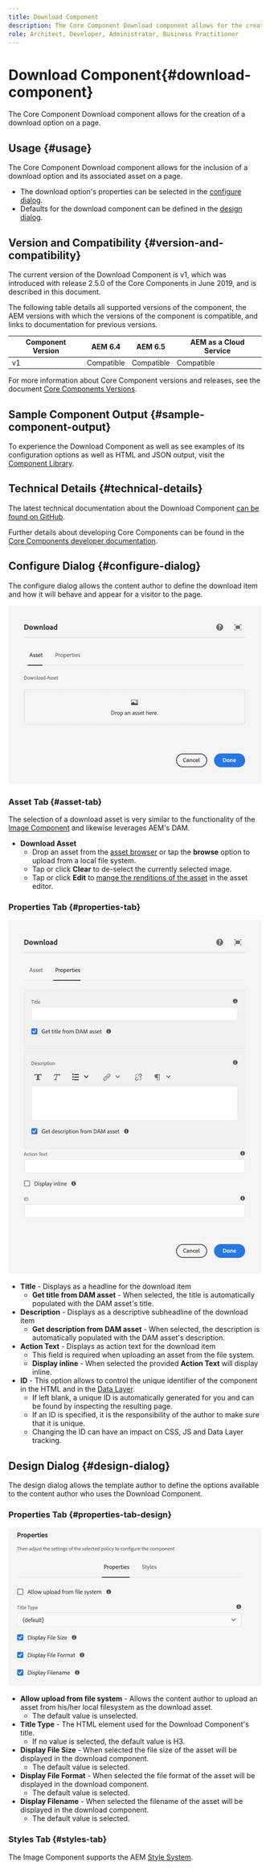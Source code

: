 ```yaml
---
title: Download Component
description: The Core Component Download component allows for the creation of a download option on a page.
role: Architect, Developer, Administrator, Business Practitioner
---
```


# Download Component{#download-component}

The Core Component Download component allows for the creation of a download option on a page.

## Usage {#usage}

The Core Component Download component allows for the inclusion of a download option and its associated asset on a page.

* The download option's properties can be selected in the [configure dialog](#configure-dialog).
* Defaults for the download component can be defined in the [design dialog](#design-dialog).

## Version and Compatibility {#version-and-compatibility}

The current version of the Download Component is v1, which was introduced with release 2.5.0 of the Core Components in June 2019, and is described in this document.

The following table details all supported versions of the component, the AEM versions with which the versions of the component is compatible, and links to documentation for previous versions.

|Component Version|AEM 6.4|AEM 6.5|AEM as a Cloud Service|
|--- |--- |---|---|
|v1|Compatible|Compatible|Compatible|

For more information about Core Component versions and releases, see the document [Core Components Versions](/help/versions.md).

## Sample Component Output {#sample-component-output}

To experience the Download Component as well as see examples of its configuration options as well as HTML and JSON output, visit the [Component Library](https://adobe.com/go/aem_cmp_library_download).

## Technical Details {#technical-details}

The latest technical documentation about the Download Component [can be found on GitHub](https://adobe.com/go/aem_cmp_tech_download_v1).

Further details about developing Core Components can be found in the [Core Components developer documentation](/help/developing/overview.md).

## Configure Dialog {#configure-dialog}

The configure dialog allows the content author to define the download item and how it will behave and appear for a visitor to the page.

![Asset tab of the Download Component's edit dialog](/help/assets/download-edit-asset.png)

### Asset Tab {#asset-tab}

The selection of a download asset is very similar to the functionality of the [Image Component](image.md) and likewise leverages AEM's DAM.

* **Download Asset**
  * Drop an asset from the [asset browser](https://docs.adobe.com/content/help/en/experience-manager-cloud-service/sites/authoring/fundamentals/environment-tools.html) or tap the **browse** option to upload from a local file system.
  * Tap or click **Clear** to de-select the currently selected image.
  * Tap or click **Edit** to [mange the renditions of the asset](https://docs.adobe.com/content/help/en/experience-manager-cloud-service/assets/manage/manage-digital-assets.html) in the asset editor.

### Properties Tab {#properties-tab}

![Properties tab of the Download Component's edit dialog](/help/assets/download-edit-properties.png)

* **Title** - Displays as a headline for the download item
  * **Get title from DAM asset** - When selected, the title is automatically populated with the DAM asset's title.
* **Description** - Displays as a descriptive subheadline of the download item
  * **Get description from DAM asset** - When selected, the description is automatically populated with the DAM asset's description.
* **Action Text** - Displays as action text for the download item
  * This field is required when uploading an asset from the file system.
  * **Display inline** - When selected the provided **Action Text** will display inline.
* **ID** - This option allows to control the unique identifier of the component in the HTML and in the [Data Layer](/help/developing/data-layer/overview.md).
  * If left blank, a unique ID is automatically generated for you and can be found by inspecting the resulting page.
  * If an ID is specified, it is the responsibility of the author to make sure that it is unique.
  * Changing the ID can have an impact on CSS, JS and Data Layer tracking.

## Design Dialog {#design-dialog}

The design dialog allows the template author to define the options available to the content author who uses the Download Component.

### Properties Tab {#properties-tab-design}

![Design dialog of the Download Component](/help/assets/download-design.png)

* **Allow upload from file system** - Allows the content author to upload an asset from his/her local filesystem as the download asset.
  * The default value is unselected.
* **Title Type** - The HTML element used for the Download Component's title.
  * If no value is selected, the default value is H3.
* **Display File Size** - When selected the file size of the asset will be displayed in the download component.
  * The default value is selected.
* **Display File Format** - When selected the file format of the asset will be displayed in the download component.
  * The default value is selected.
* **Display Filename** - When selected the filename of the asset will be displayed in the download component.
  * The default value is selected.

### Styles Tab {#styles-tab}

The Image Component supports the AEM [Style System](/help/get-started/authoring.md#component-styling).
